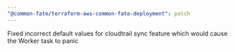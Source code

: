 ```yaml
---
"@common-fate/terraform-aws-common-fate-deployment": patch
---
```


Fixed incorrect default values for cloudtrail sync feature which would cause the Worker task to panic
